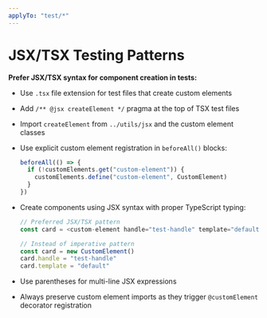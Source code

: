 ```yaml
---
applyTo: "test/*"
---
```


# JSX/TSX Testing Patterns

**Prefer JSX/TSX syntax for component creation in tests:**

- Use `.tsx` file extension for test files that create custom elements
- Add `/** @jsx createElement */` pragma at the top of TSX test files
- Import `createElement` from `../utils/jsx` and the custom element classes
- Use explicit custom element registration in `beforeAll()` blocks:
  ```typescript
  beforeAll(() => {
    if (!customElements.get("custom-element")) {
      customElements.define("custom-element", CustomElement)
    }
  })
  ```
- Create components using JSX syntax with proper TypeScript typing:

  ```typescript
  // Preferred JSX/TSX pattern
  const card = <custom-element handle="test-handle" template="default" />

  // Instead of imperative pattern
  const card = new CustomElement()
  card.handle = "test-handle"
  card.template = "default"
  ```

- Use parentheses for multi-line JSX expressions
- Always preserve custom element imports as they trigger `@customElement` decorator registration